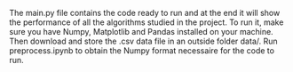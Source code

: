 The main.py file contains the code ready to run and at the end it will show the performance of all the algorithms studied in the project.
To run it, make sure you have Numpy, Matplotlib and Pandas installed on your machine. Then download and store the .csv data file in an outside folder data/. Run preprocess.ipynb to obtain the Numpy format necessaire for the code to run.